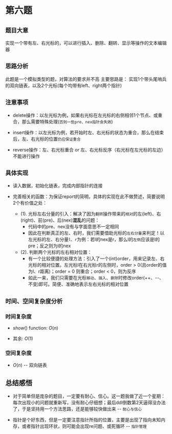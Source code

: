 # 第六题

## `题目大意`

实现一个带有左、右光标的，可以进行插入、删除、翻转、显示等操作的文本编辑器

## `思路分析`

此题是一个模拟类型的题，对算法的要求并不高
主要思路是：
实现1个带头尾哨兵的双向链表，以及2个光标(每个均带有left、right两个指针)

## `注意事项`

- delete操作：以左光标为例，如果右光标在左光标的右侧相邻1个节点、或重合，那么需要特殊处理(`否则一些pre、nex指针会失效`)

- insert操作：以左光标为例，若开始时左、右光标的状态为重合，那么在结束后，左、右光标的位置`仍应保证重合`

- reverse操作：左、右光标重合 or 左、右光标反序（右光标在左光标的左边）不能进行操作

## `具体实现`

- 读入数据，初始化链表，完成内部指针的连接

- 完善相关的函数：为保证report的简明，具体的实现在此不做赘述，简要说明2个有价值之处：
  - (1). 光标左右分量的引入：解决了因为`翻转`操作带来的`相对`的左(left)、右(right)、前(pre)、后(nex)**混乱**的问题：
    - 代码中的pre、nex没有与字面意思不一定相同
    - 因此在判断真正的左、右时，我们需要借助光标的`左右分量`来判定！以左光标的左、右分量`l、r`为例：若l的nex是r，那么l的`左侧`应该是l的pre；反之则为l的nex
  - (2). 判断两个光标的左右相对位置：
    - 有一个比较便捷的处理方法：引入了一个(int)order，用来记录左、右光标的相对位置。左光标l在右光标r的左侧时，order > 0(且order的值为l、r距离)；order = 0 则重合；order < 0，则为反序
    - 如此一来，我们只需要在光标`移动`、`插入`、`删除`时修改order(++、--、不变)即可。简便、准确地表示左右光标的相对位置

## `时间、空间复杂度分析`

### **时间复杂度**

- $show()$ function: $O(n)$

- 其余: $O(1)$

### **空间复杂度**

- $O(n)$ -- 双向链表

## 总结感悟

- 对于简单但是庞杂的题目，一定要有耐心、信心。这一题我做了近一个星期：每次出现小的问题就重新写，没有耐心仔细想；最后ddl倒数第2天逼得没办法了，于是坚持用一个方法思路，还是能够较快做出来 -- `耐心与信心`

- 指针是个好东西，但是一定要注意指针所指的位置，主要是出现了指向未知内存，或者指针出现环状，则可能会出现re问题、或死循环 -- `指针管理`
